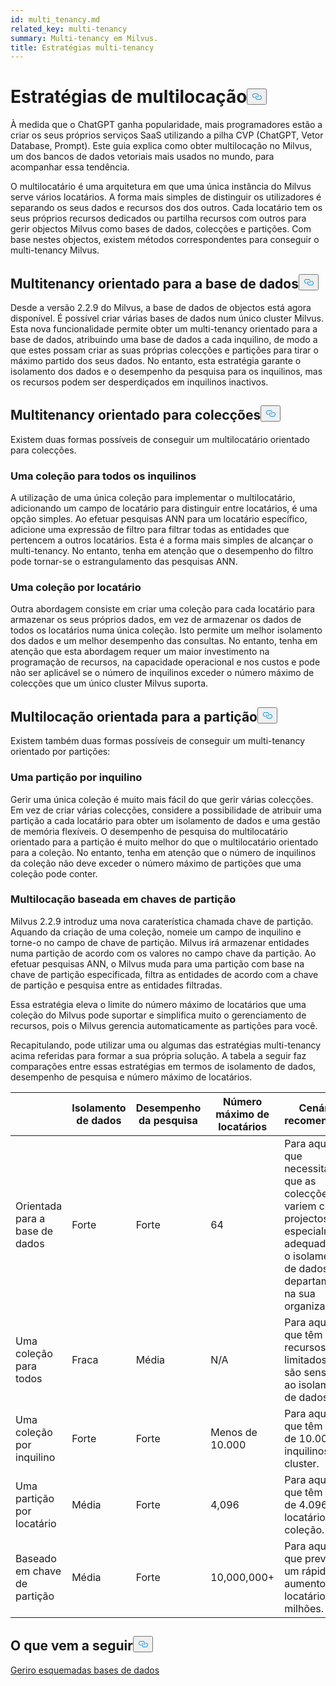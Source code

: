 ```yaml
---
id: multi_tenancy.md
related_key: multi-tenancy
summary: Multi-tenancy em Milvus.
title: Estratégias multi-tenancy
---
```

<h1 id="Multi-tenancy-strategies" class="common-anchor-header">Estratégias de multilocação<button data-href="#Multi-tenancy-strategies" class="anchor-icon" translate="no">
      <svg translate="no"
        aria-hidden="true"
        focusable="false"
        height="20"
        version="1.1"
        viewBox="0 0 16 16"
        width="16"
      >
        <path
          fill="#0092E4"
          fill-rule="evenodd"
          d="M4 9h1v1H4c-1.5 0-3-1.69-3-3.5S2.55 3 4 3h4c1.45 0 3 1.69 3 3.5 0 1.41-.91 2.72-2 3.25V8.59c.58-.45 1-1.27 1-2.09C10 5.22 8.98 4 8 4H4c-.98 0-2 1.22-2 2.5S3 9 4 9zm9-3h-1v1h1c1 0 2 1.22 2 2.5S13.98 12 13 12H9c-.98 0-2-1.22-2-2.5 0-.83.42-1.64 1-2.09V6.25c-1.09.53-2 1.84-2 3.25C6 11.31 7.55 13 9 13h4c1.45 0 3-1.69 3-3.5S14.5 6 13 6z"
        ></path>
      </svg>
    </button></h1><p>À medida que o ChatGPT ganha popularidade, mais programadores estão a criar os seus próprios serviços SaaS utilizando a pilha CVP (ChatGPT, Vetor Database, Prompt). Este guia explica como obter multilocação no Milvus, um dos bancos de dados vetoriais mais usados no mundo, para acompanhar essa tendência.</p>
<p>O multilocatário é uma arquitetura em que uma única instância do Milvus serve vários locatários. A forma mais simples de distinguir os utilizadores é separando os seus dados e recursos dos dos outros. Cada locatário tem os seus próprios recursos dedicados ou partilha recursos com outros para gerir objectos Milvus como bases de dados, colecções e partições. Com base nestes objectos, existem métodos correspondentes para conseguir o multi-tenancy Milvus.</p>
<h2 id="Database-oriented-multi-tenancy" class="common-anchor-header">Multitenancy orientado para a base de dados<button data-href="#Database-oriented-multi-tenancy" class="anchor-icon" translate="no">
      <svg translate="no"
        aria-hidden="true"
        focusable="false"
        height="20"
        version="1.1"
        viewBox="0 0 16 16"
        width="16"
      >
        <path
          fill="#0092E4"
          fill-rule="evenodd"
          d="M4 9h1v1H4c-1.5 0-3-1.69-3-3.5S2.55 3 4 3h4c1.45 0 3 1.69 3 3.5 0 1.41-.91 2.72-2 3.25V8.59c.58-.45 1-1.27 1-2.09C10 5.22 8.98 4 8 4H4c-.98 0-2 1.22-2 2.5S3 9 4 9zm9-3h-1v1h1c1 0 2 1.22 2 2.5S13.98 12 13 12H9c-.98 0-2-1.22-2-2.5 0-.83.42-1.64 1-2.09V6.25c-1.09.53-2 1.84-2 3.25C6 11.31 7.55 13 9 13h4c1.45 0 3-1.69 3-3.5S14.5 6 13 6z"
        ></path>
      </svg>
    </button></h2><p>Desde a versão 2.2.9 do Milvus, a base de dados de objectos está agora disponível. É possível criar várias bases de dados num único cluster Milvus. Esta nova funcionalidade permite obter um multi-tenancy orientado para a base de dados, atribuindo uma base de dados a cada inquilino, de modo a que estes possam criar as suas próprias colecções e partições para tirar o máximo partido dos seus dados. No entanto, esta estratégia garante o isolamento dos dados e o desempenho da pesquisa para os inquilinos, mas os recursos podem ser desperdiçados em inquilinos inactivos.</p>
<h2 id="Collection-oriented-multi-tenancy" class="common-anchor-header">Multitenancy orientado para colecções<button data-href="#Collection-oriented-multi-tenancy" class="anchor-icon" translate="no">
      <svg translate="no"
        aria-hidden="true"
        focusable="false"
        height="20"
        version="1.1"
        viewBox="0 0 16 16"
        width="16"
      >
        <path
          fill="#0092E4"
          fill-rule="evenodd"
          d="M4 9h1v1H4c-1.5 0-3-1.69-3-3.5S2.55 3 4 3h4c1.45 0 3 1.69 3 3.5 0 1.41-.91 2.72-2 3.25V8.59c.58-.45 1-1.27 1-2.09C10 5.22 8.98 4 8 4H4c-.98 0-2 1.22-2 2.5S3 9 4 9zm9-3h-1v1h1c1 0 2 1.22 2 2.5S13.98 12 13 12H9c-.98 0-2-1.22-2-2.5 0-.83.42-1.64 1-2.09V6.25c-1.09.53-2 1.84-2 3.25C6 11.31 7.55 13 9 13h4c1.45 0 3-1.69 3-3.5S14.5 6 13 6z"
        ></path>
      </svg>
    </button></h2><p>Existem duas formas possíveis de conseguir um multilocatário orientado para colecções.</p>
<h3 id="One-collection-for-all-tenants" class="common-anchor-header">Uma coleção para todos os inquilinos</h3><p>A utilização de uma única coleção para implementar o multilocatário, adicionando um campo de locatário para distinguir entre locatários, é uma opção simples. Ao efetuar pesquisas ANN para um locatário específico, adicione uma expressão de filtro para filtrar todas as entidades que pertencem a outros locatários. Esta é a forma mais simples de alcançar o multi-tenancy. No entanto, tenha em atenção que o desempenho do filtro pode tornar-se o estrangulamento das pesquisas ANN.</p>
<h3 id="One-collection-per-tenant" class="common-anchor-header">Uma coleção por locatário</h3><p>Outra abordagem consiste em criar uma coleção para cada locatário para armazenar os seus próprios dados, em vez de armazenar os dados de todos os locatários numa única coleção. Isto permite um melhor isolamento dos dados e um melhor desempenho das consultas. No entanto, tenha em atenção que esta abordagem requer um maior investimento na programação de recursos, na capacidade operacional e nos custos e pode não ser aplicável se o número de inquilinos exceder o número máximo de colecções que um único cluster Milvus suporta.</p>
<h2 id="Partition-oriented-multi-tenancy" class="common-anchor-header">Multilocação orientada para a partição<button data-href="#Partition-oriented-multi-tenancy" class="anchor-icon" translate="no">
      <svg translate="no"
        aria-hidden="true"
        focusable="false"
        height="20"
        version="1.1"
        viewBox="0 0 16 16"
        width="16"
      >
        <path
          fill="#0092E4"
          fill-rule="evenodd"
          d="M4 9h1v1H4c-1.5 0-3-1.69-3-3.5S2.55 3 4 3h4c1.45 0 3 1.69 3 3.5 0 1.41-.91 2.72-2 3.25V8.59c.58-.45 1-1.27 1-2.09C10 5.22 8.98 4 8 4H4c-.98 0-2 1.22-2 2.5S3 9 4 9zm9-3h-1v1h1c1 0 2 1.22 2 2.5S13.98 12 13 12H9c-.98 0-2-1.22-2-2.5 0-.83.42-1.64 1-2.09V6.25c-1.09.53-2 1.84-2 3.25C6 11.31 7.55 13 9 13h4c1.45 0 3-1.69 3-3.5S14.5 6 13 6z"
        ></path>
      </svg>
    </button></h2><p>Existem também duas formas possíveis de conseguir um multi-tenancy orientado por partições:</p>
<h3 id="One-partition-per-tenant" class="common-anchor-header">Uma partição por inquilino</h3><p>Gerir uma única coleção é muito mais fácil do que gerir várias colecções. Em vez de criar várias colecções, considere a possibilidade de atribuir uma partição a cada locatário para obter um isolamento de dados e uma gestão de memória flexíveis. O desempenho de pesquisa do multilocatário orientado para a partição é muito melhor do que o multilocatário orientado para a coleção. No entanto, tenha em atenção que o número de inquilinos da coleção não deve exceder o número máximo de partições que uma coleção pode conter.</p>
<h3 id="Partition-key-based-multi-tenancy" class="common-anchor-header">Multilocação baseada em chaves de partição</h3><p>Milvus 2.2.9 introduz uma nova caraterística chamada chave de partição. Aquando da criação de uma coleção, nomeie um campo de inquilino e torne-o no campo de chave de partição. Milvus irá armazenar entidades numa partição de acordo com os valores no campo chave da partição. Ao efetuar pesquisas ANN, o Milvus muda para uma partição com base na chave de partição especificada, filtra as entidades de acordo com a chave de partição e pesquisa entre as entidades filtradas.</p>
</div>
<p>Essa estratégia eleva o limite do número máximo de locatários que uma coleção do Milvus pode suportar e simplifica muito o gerenciamento de recursos, pois o Milvus gerencia automaticamente as partições para você.</p>
<p>Recapitulando, pode utilizar uma ou algumas das estratégias multi-tenancy acima referidas para formar a sua própria solução. A tabela a seguir faz comparações entre essas estratégias em termos de isolamento de dados, desempenho de pesquisa e número máximo de locatários.</p>
<table>
<thead>
<tr><th></th><th>Isolamento de dados</th><th>Desempenho da pesquisa</th><th>Número máximo de locatários</th><th>Cenários recomendados</th></tr>
</thead>
<tbody>
<tr><td>Orientada para a base de dados</td><td>Forte</td><td>Forte</td><td>64</td><td>Para aqueles que necessitam que as colecções variem com os projectos, especialmente adequado para o isolamento de dados entre departamentos na sua organização.</td></tr>
<tr><td>Uma coleção para todos</td><td>Fraca</td><td>Média</td><td>N/A</td><td>Para aqueles que têm recursos limitados e não são sensíveis ao isolamento de dados.</td></tr>
<tr><td>Uma coleção por inquilino</td><td>Forte</td><td>Forte</td><td>Menos de 10.000</td><td>Para aqueles que têm menos de 10.000 inquilinos por cluster.</td></tr>
<tr><td>Uma partição por locatário</td><td>Média</td><td>Forte</td><td>4,096</td><td>Para aqueles que têm menos de 4.096 locatários por coleção.</td></tr>
<tr><td>Baseado em chave de partição</td><td>Média</td><td>Forte</td><td>10,000,000+</td><td>Para aqueles que prevêem um rápido aumento de locatários para milhões.</td></tr>
</tbody>
</table>
<h2 id="Whats-next" class="common-anchor-header">O que vem a seguir<button data-href="#Whats-next" class="anchor-icon" translate="no">
      <svg translate="no"
        aria-hidden="true"
        focusable="false"
        height="20"
        version="1.1"
        viewBox="0 0 16 16"
        width="16"
      >
        <path
          fill="#0092E4"
          fill-rule="evenodd"
          d="M4 9h1v1H4c-1.5 0-3-1.69-3-3.5S2.55 3 4 3h4c1.45 0 3 1.69 3 3.5 0 1.41-.91 2.72-2 3.25V8.59c.58-.45 1-1.27 1-2.09C10 5.22 8.98 4 8 4H4c-.98 0-2 1.22-2 2.5S3 9 4 9zm9-3h-1v1h1c1 0 2 1.22 2 2.5S13.98 12 13 12H9c-.98 0-2-1.22-2-2.5 0-.83.42-1.64 1-2.09V6.25c-1.09.53-2 1.84-2 3.25C6 11.31 7.55 13 9 13h4c1.45 0 3-1.69 3-3.5S14.5 6 13 6z"
        ></path>
      </svg>
    </button></h2><p><a href="/docs/pt/v2.4.x/manage_databases.md">Gerir</a><a href="/docs/pt/v2.4.x/schema.md">o esquema</a><a href="/docs/pt/v2.4.x/manage_databases.md">das bases de dados</a></p>
